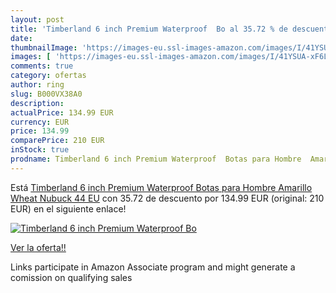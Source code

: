 ```yaml
---
layout: post
title: 'Timberland 6 inch Premium Waterproof  Bo al 35.72 % de descuento'
date: 
thumbnailImage: 'https://images-eu.ssl-images-amazon.com/images/I/41YSUA-xF6L._SL200_.jpg'
images: [ 'https://images-eu.ssl-images-amazon.com/images/I/41YSUA-xF6L._SL200_.jpg' ]
comments: true
category: ofertas
author: ring
slug: B000VX38A0
description:
actualPrice: 134.99 EUR
currency: EUR
price: 134.99
comparePrice: 210 EUR
inStock: true
prodname: Timberland 6 inch Premium Waterproof  Botas para Hombre  Amarillo  Wheat Nubuck   44 EU
---
```


Está [Timberland 6 inch Premium Waterproof  Botas para Hombre  Amarillo  Wheat Nubuck   44 EU](https://www.amazon.es/dp/B000VX38A0/?tag=tolees-21) con 35.72 de descuento por 134.99 EUR (original: 210 EUR) en el siguiente enlace!

[![Timberland 6 inch Premium Waterproof  Bo](https://images-eu.ssl-images-amazon.com/images/I/41YSUA-xF6L._SL200_.jpg)](https://www.amazon.es/dp/B000VX38A0/?tag=tolees-21)

[Ver la oferta!!](https://www.amazon.es/dp/B000VX38A0/?tag=tolees-21)

Links participate in Amazon Associate program and might generate a comission on qualifying sales


